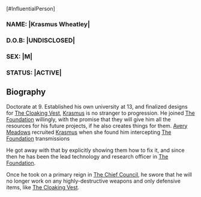 [#InfluentialPerson]

### NAME: |Krasmus Wheatley|
### D.O.B: |UNDISCLOSED|
### SEX: |M|
### STATUS: |ACTIVE|

## Biography

Doctorate at 9. Established his own university at 13, and finalized designs for [The Cloaking Vest](../Items/Armour/Cloaking%20Vest.md), [Krasmus](Dr.%20K.%20Wheatley.md) is no stranger to progression. He joined [The Foundation](../Factions/The%20Foundation.md) willingly, with the promise that they will give him all the resources for his future projects, if he also creates things for them. [Avery Meadows](Avery%20Meadows.md) recruited [Krasmus](Dr.%20K.%20Wheatley.md) when she found him intercepting [The Foundation](../Factions/The%20Foundation.md) transmissions

He got away with that by explicitly showing them how to fix it, and since then he has been the lead technology and research officer in [The Foundation](../Factions/The%20Foundation.md).

Once he took on a primary reign in [The Chief Council](The%20Chief%20Council.md), he swore that he will no longer work on any highly-destructive weapons and only defensive items, like [The Cloaking Vest](../Items/Armour/Cloaking%20Vest.md).